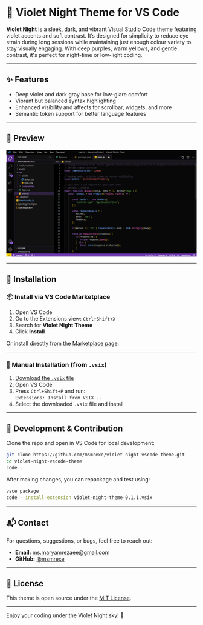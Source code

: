 # 🌌 Violet Night Theme for VS Code

**Violet Night** is a sleek, dark, and vibrant Visual Studio Code theme featuring violet accents and soft contrast. It’s designed for simplicity to reduce eye strain during long sessions while maintaining just enough colour variety to stay visually engaging. With deep purples, warm yellows, and gentle contrast, it's perfect for night-time or low-light coding.

---

## ✨ Features

- Deep violet and dark gray base for low-glare comfort
- Vibrant but balanced syntax highlighting
- Enhanced visibility and affects for scrollbar, widgets, and more
- Semantic token support for better language features

---

## 📸 Preview

![Violet Night Theme Preview](media/preview-01.png)

---

## 🔧 Installation

### 📦 Install via VS Code Marketplace

1. Open VS Code
2. Go to the Extensions view: `Ctrl+Shift+X`
3. Search for **Violet Night Theme**
4. Click **Install**

Or install directly from the [Marketplace page](https://marketplace.visualstudio.com/items?itemName=MaryamRezaee.violet-night-theme).

---

### 📁 Manual Installation (from `.vsix`)

1. [Download the `.vsix` file](./violet-night-theme-0.1.1.vsix)
2. Open VS Code
3. Press `Ctrl+Shift+P` and run:  
   `Extensions: Install from VSIX...`
4. Select the downloaded `.vsix` file and install

---

## 📂 Development & Contribution

Clone the repo and open in VS Code for local development:

```bash
git clone https://github.com/msmrexe/violet-night-vscode-theme.git
cd violet-night-vscode-theme
code .
```

After making changes, you can repackage and test using:

```bash
vsce package
code --install-extension violet-night-theme-0.1.1.vsix
```

---

## 📬 Contact

For questions, suggestions, or bugs, feel free to reach out:

- **Email:** [ms.maryamrezaee@gmail.com](mailto:ms.maryamrezaee@gmail.com)
- **GitHub:** [@msmrexe](https://github.com/msmrexe)

---

## 📝 License

This theme is open source under the [MIT License](LICENSE).

---

Enjoy your coding under the Violet Night sky! 🌃